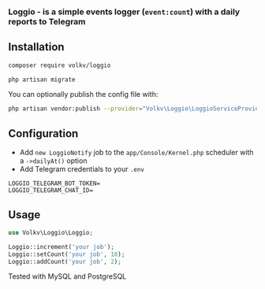 ### Loggio - is a simple events logger (`event:count`) with a daily reports to Telegram

## Installation

```bash
composer require volkv/loggio
```

```bash
php artisan migrate
````

You can optionally publish the config file with:

```bash
php artisan vendor:publish --provider="Volkv\Loggio\LoggioServiceProvider"
```

## Configuration

* Add  `new LoggioNotify` job to the `app/Console/Kernel.php` scheduler with a `->dailyAt()` option
* Add Telegram credentials to your `.env`

```dotenv
LOGGIO_TELEGRAM_BOT_TOKEN=
LOGGIO_TELEGRAM_CHAT_ID=
```

## Usage

```php
use Volkv\Loggio\Loggio;

Loggio::increment('your job');
Loggio::setCount('your job', 10);
Loggio::addCount('your job', 2);
```

Tested with MySQL and PostgreSQL
